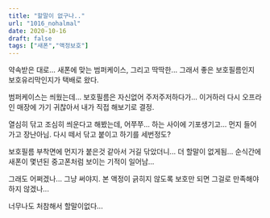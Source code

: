 ```yaml
---
title: "할말이 없구나.."
url: "1016_nohalmal"
date: 2020-10-16
draft: false
tags: ["새폰","액정보호"]
---
```

약속받은 대로... 새폰에 맞는 범퍼케이스, 그리고 딱딱한...
그래서 좋은 보호필름인지 보호유리막인지가 택배로 왔다.

범퍼케이스는 씌웠는데... 보호필름은 자신없어 주저주저하다가...
이거하러 다시 오프라인 매장에 가기 귀찮아서
내가 직접 해보기로 결정.

열심히 닦고 조심히 씌운다고 해봤는데,
어쭈쭈... 하는 사이에 기포생기고... 먼지 들어가고 장난아님.
다시 떼서 닦고 붙이고 하기를 세번정도?

보호필름 부착면에 먼지가 붙은것 같아서 거길 닦았더니...
더 할말이 없게됨... 순식간에 새폰이 몇년된 중고폰처럼 보이는 기적이 일어남...

그래도 어쩌겠나... 그냥 써야지.
본 액정이 긁히지 않도록 보호만 되면 그걸로 만족해야하지 않겠나...

너무나도 처참해서 할말이없다...
